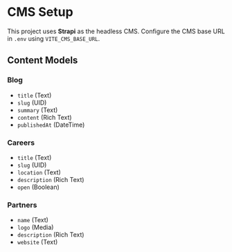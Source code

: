 # CMS Setup

This project uses **Strapi** as the headless CMS. Configure the CMS base URL in `.env` using `VITE_CMS_BASE_URL`.

## Content Models

### Blog

- `title` (Text)
- `slug` (UID)
- `summary` (Text)
- `content` (Rich Text)
- `publishedAt` (DateTime)

### Careers

- `title` (Text)
- `slug` (UID)
- `location` (Text)
- `description` (Rich Text)
- `open` (Boolean)

### Partners

- `name` (Text)
- `logo` (Media)
- `description` (Rich Text)
- `website` (Text)
